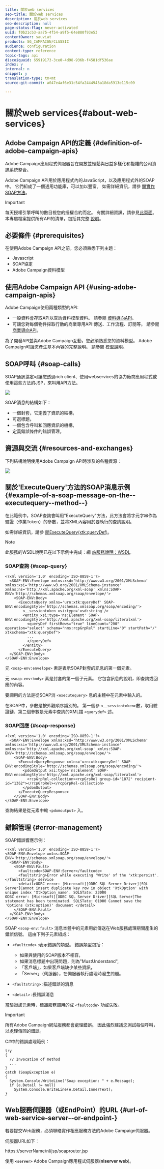 ```yaml
---
title: 關於web services
seo-title: 關於web services
description: 關於web services
seo-description: null
page-status-flag: never-activated
uuid: f0b21cb3-aa75-4f54-a9f5-64e880f93e53
contentOwner: sauviat
products: SG_CAMPAIGN/CLASSIC
audience: configuration
content-type: reference
topic-tags: api
discoiquuid: 65919173-3ce0-4d98-936b-f4581df536ae
index: y
internal: n
snippet: y
translation-type: tm+mt
source-git-commit: a047e4af6e31c54fa2444943a18da5913e115c09

---
```



# 關於web services{#about-web-services}

## Adobe Campaign API的定義 {#definition-of-adobe-campaign-apis}

Adobe Campaign應用程式伺服器旨在開放並輕鬆與日益多樣化和複雜的公司資訊系統整合。

Adobe Campaign API用於應用程式內的JavaScript，以及應用程式外的SOAP中。 它們組成了一個通用功能庫，可以加以豐富。 如需詳細資訊，請參 [閱實作SOAP方法](../../configuration/using/implementing-soap-methods.md)。

>[!IMPORTANT]
>
>每天授權引擎呼叫的數目視您的授權合約而定。 有關詳細資訊，請參見[此頁面](https://helpx.adobe.com/legal/product-descriptions/adobe-campaign-classic---product-description.html)。\
>本專屬檔案提供所有API的清單，包括其完整 [說明](https://docs.campaign.adobe.com/doc/AC/en/jsapi/index.html)。

## 必要條件 {#prerequisites}

在使用Adobe Campaign API之前，您必須熟悉下列主題：

* Javascript
* SOAP協定
* Adobe Campaign資料模型

## 使用Adobe Campaign API {#using-adobe-campaign-apis}

Adobe Campaign使用兩種類型的API:

* 一般資料會存取API以查詢資料模型資料。 請參閱 [資料導向API](../../configuration/using/data-oriented-apis.md)。
* 可讓您對每個物件採取行動的商業專用API:傳送、工作流程、訂閱等。 請參閱 [商業導向API](../../configuration/using/business-oriented-apis.md)。

為了開發API並與Adobe Campaign互動，您必須熟悉您的資料模型。 Adobe Campaign可讓您產生基本內容的完整說明。 請參閱 [模型說明](../../configuration/using/data-oriented-apis.md#description-of-the-model)。

## SOAP呼叫 {#soap-calls}

SOAP通訊協定可讓您透過rich client、使用webservices的協力廠商應用程式或使用這些方法的JSP，來叫用API方法。

![](assets/s_ncs_configuration_architecture.png)

SOAP消息的結構如下：

* 一個封套，它定義了資訊的結構，
* 可選標題，
* 一個包含呼叫和回應資訊的機構，
* 定義錯誤條件的錯誤管理。

## 資源與交流 {#resources-and-exchanges}

下列結構說明使用Adobe Campaign API時涉及的各種資源：

![](assets/s_ncs_integration_webservices_schema_pres.png)

## 關於&#39;ExecuteQuery&#39;方法的SOAP消息示例 {#example-of-a-soap-message-on-the--executequery--method--}

在此範例中，SOAP查詢會叫用&quot;ExecuteQuery&quot;方法，此方法會將字元字串作為驗證（作業Token）的參數，並將XML內容用於要執行的查詢說明。

如需詳細資訊，請參 [閱ExecuteQuery(xtk:queryDef)](../../configuration/using/data-oriented-apis.md#executequery--xtk-querydef-)。

>[!NOTE]
>
>此服務的WSDL說明已在以下示例中完成：網 [站服務說明：WSDL](../../configuration/using/web-service-calls.md#web-service-description--wsdl).

### SOAP查詢 {#soap-query}

```
<?xml version='1.0' encoding='ISO-8859-1'?>
  <SOAP-ENV:Envelope xmlns:xsd='http://www.w3.org/2001/XMLSchema' xmlns:xsi='http://www.w3.org/2001/XMLSchema-instance' xmlns:ns='http://xml.apache.org/xml-soap' xmlns:SOAP-ENV='http://schemas.xmlsoap.org/soap/envelope/'>
    <SOAP-ENV:Body>
      <ExecuteQuery xmlns='urn:xtk:queryDef' SOAP-ENV:encodingStyle='http://schemas.xmlsoap.org/soap/encoding/'>
        <__sessiontoken xsi:type='xsd:string'/>
        <entity xsi:type='ns:Element' SOAP-ENV:encodingStyle='http://xml.apache.org/xml-soap/literalxml'>
          <queryDef firstRows="true" lineCount="200" operation="select" schema="nms:rcpGrpRel" startLine="0" startPath="/" xtkschema="xtk:queryDef">
          ...
          </queryDef>
        </entity>
      </ExecuteQuery>
  </SOAP-ENV:Body>
</SOAP-ENV:Envelope>
```

元 `<soap-env:envelope>` 素是表示SOAP封套的訊息的第一個元素。

元 `<soap-env:body>` 素是封套的第一個子元素。 它包含訊息的說明，即查詢或回應的內容。

要調用的方法是從SOAP消 `<executequery>` 息的主體中在元素中輸入的。

在SOAP中，參數是按外觀順序識別的。 第一個參 `<__sessiontoken>`數，取用驗證鏈，第二個參數是元素中查詢的XML描 `<querydef>` 述。

### SOAP回應 {#soap-response}

```
<?xml version='1.0' encoding='ISO-8859-1'?>
  <SOAP-ENV:Envelope xmlns:xsd='http://www.w3.org/2001/XMLSchema' xmlns:xsi='http://www.w3.org/2001/XMLSchema-instance' xmlns:ns='http://xml.apache.org/xml-soap' xmlns:SOAP-ENV='http://schemas.xmlsoap.org/soap/envelope/'>
    <SOAP-ENV:Body>
      <ExecuteQueryResponse xmlns='urn:xtk:queryDef' SOAP-ENV:encodingStyle='http://schemas.xmlsoap.org/soap/encoding/'>
        <pdomOutput xsi:type='ns:Element' SOAP-ENV:encodingStyle='http://xml.apache.org/xml-soap/literalxml'>
          <rcpGrpRel-collection><rcpGrpRel group-id="1872" recipient-id="1362"></rcpGrpRel></rcpGrpRel-collection>
        </pdomOutput>
      </ExecuteQueryResponse>
    </SOAP-ENV:Body>
</SOAP-ENV:Envelope>
```

查詢結果是從元素中輸 `<pdomoutput>` 入。

## 錯誤管理 {#error-management}

SOAP錯誤響應示例：

```
<?xml version='1.0' encoding='ISO-8859-1'?>
<SOAP-ENV:Envelope xmlns:SOAP-ENV='http://schemas.xmlsoap.org/soap/envelope/'>
  <SOAP-ENV:Body>
    <SOAP-ENV:Fault>
      <faultcode>SOAP-ENV:Server</faultcode>
      <faultstring>Error while executing 'Write' of the 'xtk:persist'.</faultstring> service
      <detail>ODBC error: [Microsoft][ODBC SQL Server Driver][SQL Server]Cannot insert duplicate key row in object 'XtkOption' with unique index 'XtkOption_name'. SQLSTate: 23000
ODBC error: [Microsoft][ODBC SQL Server Driver][SQL Server]The statement has been terminated. SQLSTate: 01000 Cannot save the 'Options (xtk:option)' document </detail>
    </SOAP-ENV:Fault>
  </SOAP-ENV:Body>
</SOAP-ENV:Envelope>
```

SOAP `<soap-env:fault>` 消息本體中的元素用於傳送在Web服務處理期間產生的錯誤信號。 這由下列子元素組成：

* `<faultcode>` :表示錯誤的類型。 錯誤類型包括：

   * 如果與使用的SOAP版本不相容，
   * 如果消息標題中出現問題，則為&quot;MustUnderstand&quot;,
   * 「客戶端」，如果客戶端缺少某些資訊，
   * 「Server」（伺服器），在伺服器執行處理時發生問題。

* `<faultstring>` :描述錯誤的消息
* `<detail>` :長錯誤消息

當驗證該元素時，標識服務調用的成 `<faultcode>` 功或失敗。

>[!IMPORTANT]
>
>所有Adobe Campaign網站服務都會處理錯誤。 因此強烈建議您測試每個呼叫，以處理傳回的錯誤。

C#中的錯誤處理範例：

```
try 
{
  // Invocation of method
  ...
}
catch (SoapException e)
{
  System.Console.WriteLine("Soap exception: " + e.Message);        
  if (e.Detail != null)
    System.Console.WriteLine(e.Detail.InnerText);
}
```

## Web服務伺服器（或EndPoint）的URL {#url-of-web-service-server--or-endpoint-}

若要提交Web服務，必須聯絡實作相應服務方法的Adobe Campaign伺服器。

伺服器URL如下：

https://serverName/nl/jsp/soaprouter.jsp

使用 **`<server>`** Adobe Campaign應用程式伺服器(**nlserver web**)。
